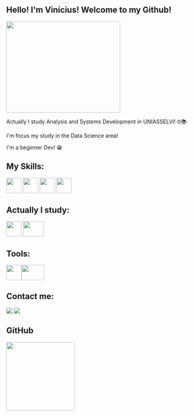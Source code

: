 ## Hello! I'm Vinícius! Welcome to my Github!
<img loading="lazy" src="https://media2.giphy.com/media/v1.Y2lkPTc5MGI3NjExeGZxeWgyeHRmM241d2RtMjJieDgzMWY0cml1bXlkeW1vZXBiMGVqeCZlcD12MV9pbnRlcm5hbF9naWZfYnlfaWQmY3Q9Zw/NytMLKyiaIh6VH9SPm/giphy.gif" width="300" height="240"/>

Actually I study Analysis and Systems Development in UNIASSELVI! 🤓📚

I'm focus my study in the Data Science area! 

I'm a beginner Dev! 😁

## My Skills:

<img loading="lazy" src="https://raw.githubusercontent.com/danielcranney/readme-generator/main/public/icons/skills/html5-colored.svg" width="40" height="40"/>  <img loading="lazy" src="https://raw.githubusercontent.com/danielcranney/readme-generator/main/public/icons/skills/css3-colored.svg" width="40" height="40"/>  <img loading="lazy" src="https://raw.githubusercontent.com/danielcranney/readme-generator/main/public/icons/skills/javascript-colored.svg" width="40" height="40"/>  <img loading="lazy" src="https://raw.githubusercontent.com/danielcranney/readme-generator/main/public/icons/skills/python-colored.svg" width="40" height="40"/> 

## Actually I study:

<img loading="lazy" src="https://raw.githubusercontent.com/danielcranney/readme-generator/main/public/icons/skills/python-colored.svg" width="40" height="40"/> <img loading="lazy" src="https://encrypted-tbn0.gstatic.com/images?q=tbn:ANd9GcQbUlRkXk1UeKipfdewawICcnrNjEBcD8aqTnzrcck5MA&s" width="55" height="40"/>

## Tools:

<img loading="lazy" src="https://cdn.icon-icons.com/icons2/2107/PNG/512/file_type_vscode_icon_130084.png" width="40" height="40"/><img loading="lazy" src="https://upload.wikimedia.org/wikipedia/commons/thumb/d/d0/Google_Colaboratory_SVG_Logo.svg/800px-Google_Colaboratory_SVG_Logo.svg.png" width="60" height="40"/>

## Contact me:

<div>
<a href="https://instagram.com/viniaz" target="_blank"><img loading="lazy" src="https://img.shields.io/badge/-Instagram-%23E4405F?style=for-the-badge&logo=instagram&logoColor=white" target="_blank"></a>
<a href="https://www.linkedin.com/in/viniaz" target="_blank"><img loading="lazy" src="https://img.shields.io/badge/-LinkedIn-%230077B5?style=for-the-badge&logo=linkedin&logoColor=white" target="_blank"></a>   
</div>

## GitHub 
<div>
<a href="https://github.com/viniciusaze">
<img loading="lazy" height="180em" src="https://github-readme-stats.vercel.app/api/top-langs/?username=viniciusaze&layout=compact&langs_count=7&theme=dracula"/>
</div>
</center>
